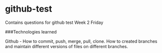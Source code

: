 github-test
===========

Contains questions for github test Week 2 Friday

###Technologies learned

Github - How to commit, push, merge, pull, clone. How to created branches and maintain different versions of files 
on different branches.
